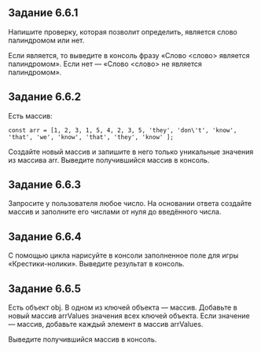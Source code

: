 ## Задание 6.6.1

Напишите проверку, которая позволит определить, является слово палиндромом или нет.

Если является, то выведите в консоль фразу «Слово <слово> является палиндромом». Если нет — «Слово <слово> не является палиндромом».

## Задание 6.6.2

Есть массив:

    const arr = [1, 2, 3, 1, 5, 4, 2, 3, 5, 'they', 'don\'t', 'know', 'that', 'we', 'know', 'that', 'they', 'know' ];

Создайте новый массив и запишите в него только уникальные значения из массива arr. Выведите получившийся массив в консоль.

## Задание 6.6.3

Запросите у пользователя любое число. На основании ответа создайте массив и заполните его числами от нуля до введённого числа.

## Задание 6.6.4

С помощью цикла нарисуйте в консоли заполненное поле для игры «Крестики-нолики». Выведите результат в консоль.

## Задание 6.6.5

Есть объект obj. В одном из ключей объекта — массив. Добавьте в новый массив arrValues значения всех ключей объекта. Если значение — массив, добавьте каждый элемент в массив arrValues.

Выведите получившийся массив в консоль.
